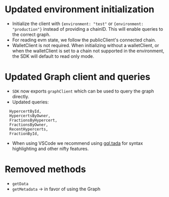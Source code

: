 # Updated environment initialization

- Initialize the client with `{environment: "test"` or `{environment: "production"}` instead of providing a chainID.
  This will enable queries to the correct graph.
- For reading evm state, we follow the publicClient's connected chain.
- WalletClient is not required. When initializing without a walletClient, or when the walletClient is set to a chain not
  supported in the environment, the SDK will default to read only mode.

# Updated Graph client and queries

- `SDK` now exports `graphClient` which can be used to query the graph directly.
- Updated queries:

```
  HypercertById,
  HypercertsByOwner,
  FractionsByHypercert,
  FractionsByOwner,
  RecentHypercerts,
  FractionById,
```

- When using VSCode we recommend using [gql.tada](https://github.com/0no-co/gql.tada) for syntax highlighting and other
  nifty features.

# Removed methods

- `getData`
- `getMetadata` -> in favor of using the Graph
